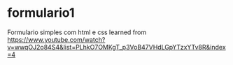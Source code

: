 # formulario1
Formulario simples com html e css
learned from https://www.youtube.com/watch?v=wwqOJ2o84S4&list=PLhkO7OMKgT_p3VoB47VHdLGpYTzxYTv8R&index=4
